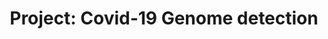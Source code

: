 ---
title: "Project: Covid-19 Genome detection"
published: 2024-08-25
description: "In this Project you will learn how the genome of an unkown virus 
can be measured using modern technologies in molecular biology."
image: "./coronavirus.jpg"
tags: ["Bioinformatics", "Biology", "Computer_Science", "Project"]
category: "Covid-19 Genome"
draft: false
---